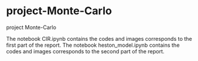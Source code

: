 # project-Monte-Carlo
project Monte-Carlo

The notebook CIR.ipynb contains the codes and images corresponds to the first part of the report.
The notebook heston_model.ipynb contains the codes and images corresponds to the second part of the report.